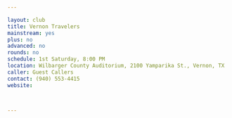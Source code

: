 ```yaml
---

layout: club
title: Vernon Travelers
mainstream: yes
plus: no
advanced: no
rounds: no
schedule: 1st Saturday, 8:00 PM
location: Wilbarger County Auditorium, 2100 Yamparika St., Vernon, TX
caller: Guest Callers
contact: (940) 553-4415
website: 



---
```


